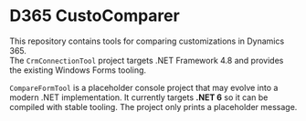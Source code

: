 # D365 CustoComparer

This repository contains tools for comparing customizations in Dynamics 365.  
The `CrmConnectionTool` project targets .NET Framework 4.8 and provides the existing Windows Forms tooling.  

`CompareFormTool` is a placeholder console project that may evolve into a modern .NET implementation. It currently targets **.NET 6** so it can be compiled with stable tooling. The project only prints a placeholder message.

